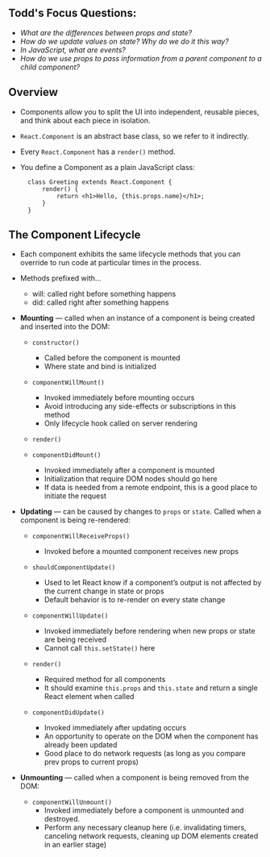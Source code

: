 ## Todd's Focus Questions:
- _What are the differences between props and state?_
- _How do we update values on state? Why do we do it this way?_
- _In JavaScript, what are events?_
- _How do we use props to pass information from a parent component to a child component?_

## Overview
- Components allow you to split the UI into independent, reusable pieces, and think about each piece in isolation. 
- `React.Component` is an abstract base class, so we refer to it indirectly. 
- Every `React.Component` has a `render()` method. 
- You define a Component as a plain JavaScript class:

        class Greeting extends React.Component {
            render() {
                return <h1>Hello, {this.props.name}</h1>;
            }
        }

## The Component Lifecycle
- Each component exhibits the same lifecycle methods that you can override to run code at particular times in the process. 

- Methods prefixed with... 
    - will: called right before something happens
    - did: called right after something happens

* **Mounting** — called when an instance of a component is being created and inserted into the DOM:
    - `constructor()`
        * Called before the component is mounted 
        * Where state and bind is initialized

    - `componentWillMount()`
        * Invoked immediately before mounting occurs
        * Avoid introducing any side-effects or subscriptions in this method
        * Only lifecycle hook called on server rendering 

    - `render()`
    - `componentDidMount()`
        * Invoked immediately after a component is mounted
        * Initialization that require DOM nodes should go here
        * If data is needed from a remote endpoint, this is a good place to initiate the request

* **Updating** — can be caused by changes to `props` or `state`. Called when a component is being re-rendered:
    - `componentWillReceiveProps()`
        * Invoked before a mounted component receives new props
    
    - `shouldComponentUpdate()`
        * Used to let React know if a component’s output is not affected by the current change in state or props
        * Default behavior is to re-render on every state change
    
    - `componentWillUpdate()`
        * Invoked immediately before rendering when new props or state are being received 
        * Cannot call `this.setState()` here
    
    - `render()`
        * Required method for all components
        * It should examine `this.props` and `this.state` and return a single React element when called
    
    - `componentDidUpdate()`
        * Invoked immediately after updating occurs 
        * An opportunity to operate on the DOM when the component has already been updated
        * Good place to do network requests (as long as you compare prev props to current props)

* **Unmounting** — called when a component is being removed from the DOM:
    - `componentWillUnmount()` 
        * Invoked immediately before a component is unmounted and destroyed. 
        * Perform any necessary cleanup here (i.e. invalidating timers, canceling network requests, cleaning up DOM elements created in an earlier stage)
